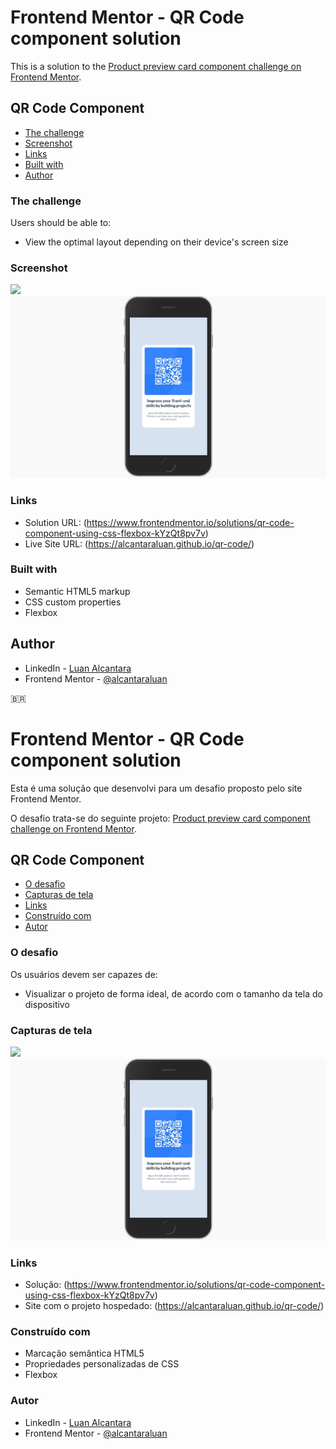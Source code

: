 # Frontend Mentor - QR Code component solution
 
This is a solution to the [Product preview card component challenge on Frontend Mentor](https://www.frontendmentor.io/challenges/qr-code-component-iux_sIO_H/hub/qr-code-component-using-css-flexbox-kYzQt8pv7v).
 
## QR Code Component
 
- [The challenge](#the-challenge)
- [Screenshot](#screenshot)
- [Links](#links)
- [Built with](#built-with)  
- [Author](#author)
 
### The challenge
 
Users should be able to:
 
- View the optimal layout depending on their device's screen size
 
### Screenshot
 
![](./screenshots/qr-code-component-desktop.jpg.jpg)
![](./screenshots/qr-code-component-mobile.jpg)
 
### Links
 
- Solution URL: (https://www.frontendmentor.io/solutions/qr-code-component-using-css-flexbox-kYzQt8pv7v)
- Live Site URL: (https://alcantaraluan.github.io/qr-code/)
 
### Built with
 
- Semantic HTML5 markup
- CSS custom properties
- Flexbox
 
## Author
 
- LinkedIn - [Luan Alcantara](https://www.linkedin.com/in/luanpaulo/)
- Frontend Mentor - [@alcantaraluan](https://www.frontendmentor.io/profile/alcantaraluan)
 
:brazil:
# Frontend Mentor - QR Code component solution
 
Esta é uma solução que desenvolvi para um desafio proposto pelo site Frontend Mentor.
 
O desafio trata-se do seguinte projeto: [Product preview card component challenge on Frontend Mentor](https://www.frontendmentor.io/challenges/qr-code-component-iux_sIO_H/hub/qr-code-component-using-css-flexbox-kYzQt8pv7v). 
 
## QR Code Component
 
- [O desafio](#the-challenge)
- [Capturas de tela](#screenshot)
- [Links](#links)
- [Construído com](#built-with)
- [Autor](#author)
 
### O desafio
 
Os usuários devem ser capazes de:
 
- Visualizar o projeto de forma ideal, de acordo com o tamanho da tela do dispositivo
 
### Capturas de tela
 
![](./screenshots/qr-code-component-desktop.jpg.jpg)
![](./screenshots/qr-code-component-mobile.jpg)
 
### Links
 
- Solução: (https://www.frontendmentor.io/solutions/qr-code-component-using-css-flexbox-kYzQt8pv7v)
- Site com o projeto hospedado: (https://alcantaraluan.github.io/qr-code/)
 
### Construído com
 
- Marcação semântica HTML5
- Propriedades personalizadas de CSS
- Flexbox
 
### Autor
 
- LinkedIn - [Luan Alcantara](https://www.linkedin.com/in/luanpaulo/)
- Frontend Mentor - [@alcantaraluan](https://www.frontendmentor.io/profile/alcantaraluan)
 
 

